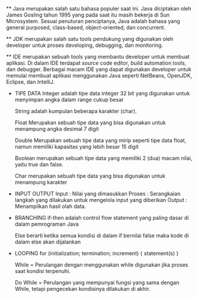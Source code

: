 
** Java merupakan salah satu bahasa populer saat ini. Java diciptakan oleh James Gosling tahun 1995 yang pada saat itu masih bekerja di Sun Microsystem. Sesuai penuturan penciptanya, Java adalah bahasa yang general purposed, class-based, object-oriented, dan concurrent. 

** JDK merupakan salah satu tools pendukung yang digunakan oleh developer untuk proses developing, debugging, dan monitoring. 

** IDE merupakan sebuah tools yang membantu developer untuk membuat aplikasi. Di dalam IDE terdapat source code editor, build automation tools, dan debugger. Berbagai macam IDE yang dapat digunakan developer untuk memulai membuat aplikasi menggunakan Java seperti NetBeans, OpenJDK, Eclipse, dan IntelliJ. 

- TIPE DATA 
	Integer adalah tipe data integer 32 bit yang digunakan untuk menyimpan angka dalam range cukup besar

	String adalah kumpulan beberapa karakter (char).

	Float Merupakan sebuah tipe data yang bisa digunakan untuk menampung angka desimal 7 digit

	Double Merupakan sebuah tipe data yang mirip seperti tipe data float, namun memiliki kapasitas yang lebih besar 15 digit

	Boolean merupakan sebuah tipe data yang memiliki 2 (dua) macam nilai, yaitu true dan false.

	Char merupakan sebuah tipe data yang bisa digunakan untuk menampung karakter

- INPUT OUTPUT
	Input : Nilai yang dimasukkan
	Proses : Serangkaian langkah yang dilakukan untuk mengelola input yang diberikan
	Output : Menampilkan hasil olah data.

- BRANCHING 
	if-then adalah control flow statement yang paling dasar di dalam pemrograman Java

	Else berarti ketika semua kondisi di dalam if bernilai false maka kode di dalam else akan dijalankan

- LOOPING 
	for (initialization; termination; increment) { statement(s) }


	While = Perulangan dengan menggunakan while digunakan jika proses saat kondisi terpenuhi.

	
	Do While = Perulangan yang mempunyai fungsi yang sama dengan While, tetapi pengecekan kondisinya dilakukan di akhir. 